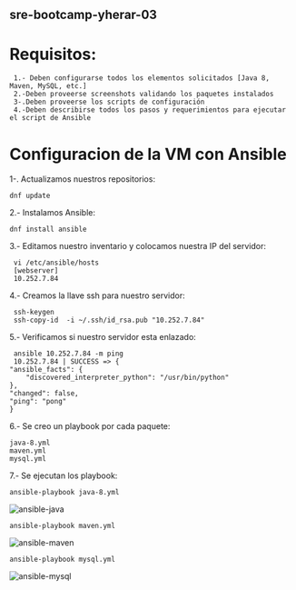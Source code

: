 ## sre-bootcamp-yherar-03

# Requisitos:
	
     1.- Deben configurarse todos los elementos solicitados [Java 8, Maven, MySQL, etc.]
     2.-Deben proveerse screenshots validando los paquetes instalados 
     3-.Deben proveerse los scripts de configuración
     4.-Deben describirse todos los pasos y requerimientos para ejecutar el script de Ansible
     
# Configuracion de la VM con Ansible
 
  1-. Actualizamos nuestros repositorios:
  
    dnf update 
       
  2.- Instalamos Ansible:
  
    dnf install ansible
    
  3.- Editamos nuestro inventario y colocamos nuestra IP del servidor:
  
     vi /etc/ansible/hosts 
     [webserver]
     10.252.7.84
  
  4.- Creamos la llave ssh para nuestro servidor:
  
     ssh-keygen
     ssh-copy-id  -i ~/.ssh/id_rsa.pub "10.252.7.84" 
     
  5.- Verificamos si nuestro servidor esta enlazado:
  
     ansible 10.252.7.84 -m ping
     10.252.7.84 | SUCCESS => {
    "ansible_facts": {
        "discovered_interpreter_python": "/usr/bin/python"
    },
    "changed": false,
    "ping": "pong"
    } 
    
   6.- Se creo un playbook por cada paquete:
   
    java-8.yml
    maven.yml
    mysql.yml
   
   7.- Se ejecutan los playbook:
   
    ansible-playbook java-8.yml    
      
  ![ansible-java](https://user-images.githubusercontent.com/57635156/69590413-23693b00-0fce-11ea-9a16-68b5fcfe89af.jpg)

   
    ansible-playbook maven.yml
     
  ![ansible-maven](https://user-images.githubusercontent.com/57635156/69590487-7511c580-0fce-11ea-8d6f-23ca55695bbf.jpg)


    ansible-playbook mysql.yml
     
  ![ansible-mysql](https://user-images.githubusercontent.com/57635156/69590570-b6a27080-0fce-11ea-94d4-d5beb5483172.jpg)

 
   
      
